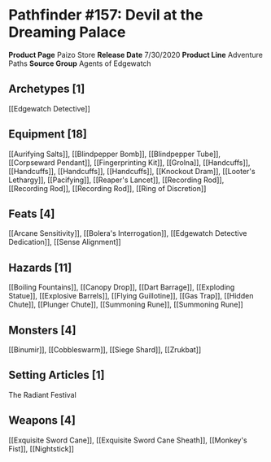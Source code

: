 ﻿---
id: '45'
name: Pathfinder 157. Devil at the Dreaming Palace
rarity: Common
source: null
trait: null
type: Source

---
# Pathfinder #157: Devil at the Dreaming Palace

**Product Page** Paizo Store
**Release Date** 7/30/2020
**Product Line** Adventure Paths
**Source Group** Agents of Edgewatch

## Archetypes [1]

[[Edgewatch Detective]]

## Equipment [18]

[[Aurifying Salts]], [[Blindpepper Bomb]], [[Blindpepper Tube]], [[Corpseward Pendant]], [[Fingerprinting Kit]], [[Grolna]], [[Handcuffs]], [[Handcuffs]], [[Handcuffs]], [[Handcuffs]], [[Knockout Dram]], [[Looter's Lethargy]], [[Pacifying]], [[Reaper's Lancet]], [[Recording Rod]], [[Recording Rod]], [[Recording Rod]], [[Ring of Discretion]]

## Feats [4]

[[Arcane Sensitivity]], [[Bolera's Interrogation]], [[Edgewatch Detective Dedication]], [[Sense Alignment]]

## Hazards [11]

[[Boiling Fountains]], [[Canopy Drop]], [[Dart Barrage]], [[Exploding Statue]], [[Explosive Barrels]], [[Flying Guillotine]], [[Gas Trap]], [[Hidden Chute]], [[Plunger Chute]], [[Summoning Rune]], [[Summoning Rune]]

## Monsters [4]

[[Binumir]], [[Cobbleswarm]], [[Siege Shard]], [[Zrukbat]]

## Setting Articles [1]

The Radiant Festival

## Weapons [4]

[[Exquisite Sword Cane]], [[Exquisite Sword Cane Sheath]], [[Monkey's Fist]], [[Nightstick]]